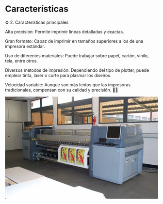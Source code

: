 # Características

⚙️ 2. Características principales

Alta precisión: Permite imprimir líneas detalladas y exactas.

Gran formato: Capaz de imprimir en tamaños superiores a los de una impresora estándar.

Uso de diferentes materiales: Puede trabajar sobre papel, cartón, vinilo, tela, entre otros.

Diversos métodos de impresión: Dependiendo del tipo de plotter, puede emplear tinta, láser o corte para plasmar los diseños.

Velocidad variable: Aunque son más lentos que las impresoras tradicionales, compensan con su calidad y precisión. 📏✨

![plotter](/img/plotter2.jpg)
